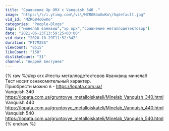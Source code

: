 ```yaml
---
title: "Сравнение Хр ORX с Vanquish 540 ."
image: "https:\/\/i.ytimg.com\/vi\/MZRGB4oGwKo\/hqdefault.jpg"
vid_id: "MZRGB4oGwKo"
categories: "People-Blogs"
tags: ["минелаб ванквиш","хр орх","сравнение металлодетектовор"]
date: "2021-06-23T13:59:25+03:00"
vid_date: "2020-10-29T11:52:34Z"
duration: "PT7M25S"
viewcount: "8515"
likeCount: "158"
dislikeCount: "31"
channel: "Андрей Бестужев"
---
```

{% raw %}#xp orx #тесты металлодетекторов #ванквиш минелаб<br />Тест носит ознакомительный характер.<br />Приобрести можно в - <a rel="nofollow" target="blank" href="https://lopata.com.ua/">https://lopata.com.ua/</a><br />Vanquish 340  <a rel="nofollow" target="blank" href="https://lopata.com.ua/gruntovye_metalloiskateli/Minelab_Vanquish_340.html">https://lopata.com.ua/gruntovye_metalloiskateli/Minelab_Vanquish_340.html</a><br />Vanquish 440  <a rel="nofollow" target="blank" href="https://lopata.com.ua/gruntovye_metalloiskateli/Minelab_Vanquish_440.html">https://lopata.com.ua/gruntovye_metalloiskateli/Minelab_Vanquish_440.html</a><br />Vanquish 540 <a rel="nofollow" target="blank" href="https://lopata.com.ua/gruntovye_metalloiskateli/Minelab_Vanquish_540.html">https://lopata.com.ua/gruntovye_metalloiskateli/Minelab_Vanquish_540.html</a>{% endraw %}
